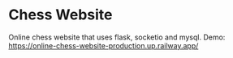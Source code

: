 # Chess Website

Online chess website that uses flask, socketio and mysql.
Demo: https://online-chess-website-production.up.railway.app/
